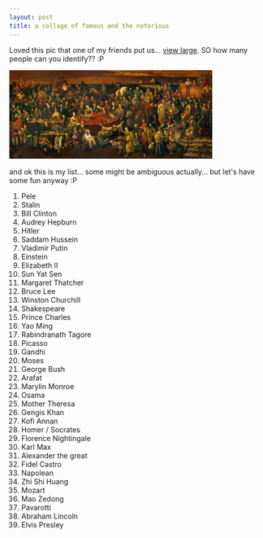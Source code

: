 ```yaml
---
layout: post
title: a collage of famous and the notorious
---
```


Loved this pic that one of my friends put us... [view large](/img/FamousPeople.jpg). SO how many people can you identify?? :P

![famouspeople_small.jpg](/img/famouspeople_small.jpg)

and ok this is my list... some might be ambiguous actually... but let's have some fun anyway :P

1. Pele
2. Stalin
3. Bill Clinton
4. Audrey Hepburn
5. Hitler
6. Saddam Hussein
7. Vladimir Putin
8. Einstein
9. Elizabeth II
10. Sun Yat Sen
11. Margaret Thatcher
12. Bruce Lee
13. Winston Churchill
14. Shakespeare
15. Prince Charles
16. Yao Ming
17. Rabindranath Tagore
18. Picasso
19. Gandhi
20. Moses
21. George Bush
22. Arafat
23. Marylin Monroe
24. Osama
25. Mother Theresa
26. Gengis Khan
27. Kofi Annan
28. Homer / Socrates
29. Florence Nightingale
30. Karl Max
31. Alexander the great
32. Fidel Castro
33. Napolean
34. Zhi Shi Huang
35. Mozart
36. Mao Zedong
37. Pavarotti
38. Abraham Lincoln
39. Elvis Presley
